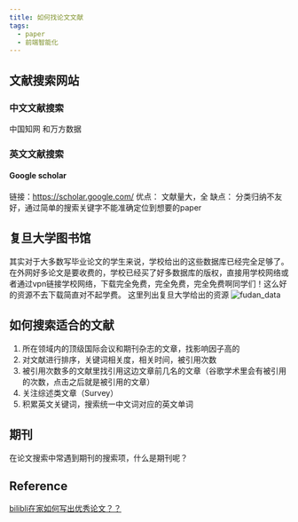 ```yaml
---
title: 如何找论文文献
tags: 
  - paper
  - 前端智能化
---
```


## 文献搜索网站

### 中文文献搜索

中国知网 和万方数据

### 英文文献搜索

#### Google scholar
 链接：https://scholar.google.com/
 优点： 文献量大，全
 缺点： 分类归纳不友好，通过简单的搜索关键字不能准确定位到想要的paper 

## 复旦大学图书馆
其实对于大多数写毕业论文的学生来说，学校给出的这些数据库已经完全足够了。在外网好多论文是要收费的，学校已经买了好多数据库的版权，直接用学校网络或者通过vpn链接学校网络，下载完全免费，完全免费，完全免费啊同学们！这么好的资源不去下载简直对不起学费。
这里列出复旦大学给出的资源
![fudan_data](dudan_data.png)


## 如何搜索适合的文献

1. 所在领域内的顶级国际会议和期刊杂志的文章，找影响因子高的
2. 对文献进行排序，关键词相关度，相关时间，被引用次数
3. 被引用次数多的文献里找引用这边文章前几名的文章（谷歌学术里会有被引用的次数，点击之后就是被引用的文章）
4. 关注综述类文章（Survey）
5. 积累英文关键词，搜索统一中文词对应的英文单词

## 期刊

在论文搜索中常遇到期刊的搜索项，什么是期刊呢？


## Reference
[bilibli在家如何写出优秀论文？？](https://www.bilibili.com/video/BV1L7411K7iH/?spm_id_from=trigger_reload)
